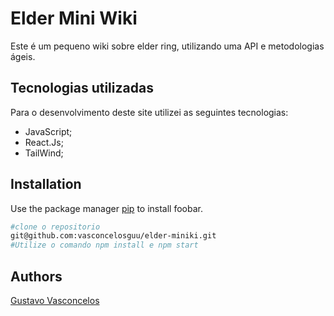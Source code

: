 # Elder Mini Wiki

Este é um pequeno wiki sobre elder ring, utilizando uma API e metodologias ágeis.

## Tecnologias utilizadas

Para o desenvolvimento deste site utilizei as seguintes tecnologias:

- JavaScript;
- React.Js;
- TailWind;

## Installation

Use the package manager [pip](https://pip.pypa.io/en/stable/) to install foobar.

```bash
#clone o repositorio
git@github.com:vasconcelosguu/elder-miniki.git
#Utilize o comando npm install e npm start
```


## Authors

[Gustavo Vasconcelos](https://www.linkedin.com/in/vasconcelos-gu/)